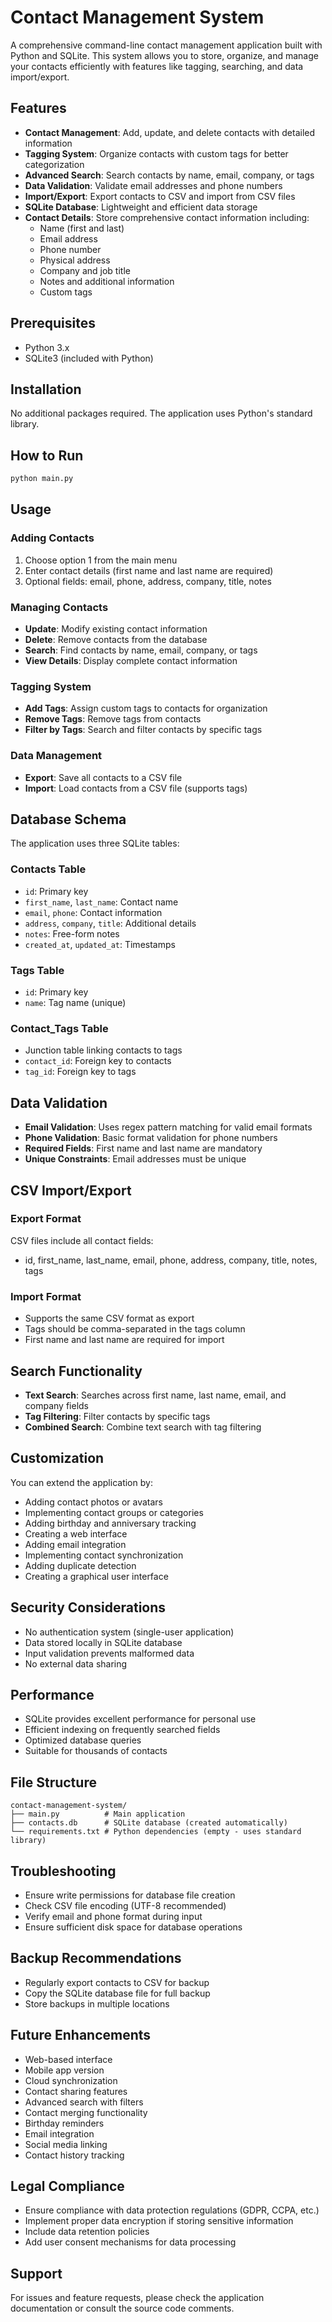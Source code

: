 # Contact Management System

A comprehensive command-line contact management application built with Python and SQLite. This system allows you to store, organize, and manage your contacts efficiently with features like tagging, searching, and data import/export.

## Features
- **Contact Management**: Add, update, and delete contacts with detailed information
- **Tagging System**: Organize contacts with custom tags for better categorization
- **Advanced Search**: Search contacts by name, email, company, or tags
- **Data Validation**: Validate email addresses and phone numbers
- **Import/Export**: Export contacts to CSV and import from CSV files
- **SQLite Database**: Lightweight and efficient data storage
- **Contact Details**: Store comprehensive contact information including:
  - Name (first and last)
  - Email address
  - Phone number
  - Physical address
  - Company and job title
  - Notes and additional information
  - Custom tags

## Prerequisites
- Python 3.x
- SQLite3 (included with Python)

## Installation
No additional packages required. The application uses Python's standard library.

## How to Run
```bash
python main.py
```

## Usage

### Adding Contacts
1. Choose option 1 from the main menu
2. Enter contact details (first name and last name are required)
3. Optional fields: email, phone, address, company, title, notes

### Managing Contacts
- **Update**: Modify existing contact information
- **Delete**: Remove contacts from the database
- **Search**: Find contacts by name, email, company, or tags
- **View Details**: Display complete contact information

### Tagging System
- **Add Tags**: Assign custom tags to contacts for organization
- **Remove Tags**: Remove tags from contacts
- **Filter by Tags**: Search and filter contacts by specific tags

### Data Management
- **Export**: Save all contacts to a CSV file
- **Import**: Load contacts from a CSV file (supports tags)

## Database Schema
The application uses three SQLite tables:

### Contacts Table
- `id`: Primary key
- `first_name`, `last_name`: Contact name
- `email`, `phone`: Contact information
- `address`, `company`, `title`: Additional details
- `notes`: Free-form notes
- `created_at`, `updated_at`: Timestamps

### Tags Table
- `id`: Primary key
- `name`: Tag name (unique)

### Contact_Tags Table
- Junction table linking contacts to tags
- `contact_id`: Foreign key to contacts
- `tag_id`: Foreign key to tags

## Data Validation
- **Email Validation**: Uses regex pattern matching for valid email formats
- **Phone Validation**: Basic format validation for phone numbers
- **Required Fields**: First name and last name are mandatory
- **Unique Constraints**: Email addresses must be unique

## CSV Import/Export
### Export Format
CSV files include all contact fields:
- id, first_name, last_name, email, phone, address, company, title, notes, tags

### Import Format
- Supports the same CSV format as export
- Tags should be comma-separated in the tags column
- First name and last name are required for import

## Search Functionality
- **Text Search**: Searches across first name, last name, email, and company fields
- **Tag Filtering**: Filter contacts by specific tags
- **Combined Search**: Combine text search with tag filtering

## Customization
You can extend the application by:
- Adding contact photos or avatars
- Implementing contact groups or categories
- Adding birthday and anniversary tracking
- Creating a web interface
- Adding email integration
- Implementing contact synchronization
- Adding duplicate detection
- Creating a graphical user interface

## Security Considerations
- No authentication system (single-user application)
- Data stored locally in SQLite database
- Input validation prevents malformed data
- No external data sharing

## Performance
- SQLite provides excellent performance for personal use
- Efficient indexing on frequently searched fields
- Optimized database queries
- Suitable for thousands of contacts

## File Structure
```
contact-management-system/
├── main.py          # Main application
├── contacts.db      # SQLite database (created automatically)
└── requirements.txt # Python dependencies (empty - uses standard library)
```

## Troubleshooting
- Ensure write permissions for database file creation
- Check CSV file encoding (UTF-8 recommended)
- Verify email and phone format during input
- Ensure sufficient disk space for database operations

## Backup Recommendations
- Regularly export contacts to CSV for backup
- Copy the SQLite database file for full backup
- Store backups in multiple locations

## Future Enhancements
- Web-based interface
- Mobile app version
- Cloud synchronization
- Contact sharing features
- Advanced search with filters
- Contact merging functionality
- Birthday reminders
- Email integration
- Social media linking
- Contact history tracking

## Legal Compliance
- Ensure compliance with data protection regulations (GDPR, CCPA, etc.)
- Implement proper data encryption if storing sensitive information
- Include data retention policies
- Add user consent mechanisms for data processing

## Support
For issues and feature requests, please check the application documentation or consult the source code comments.
